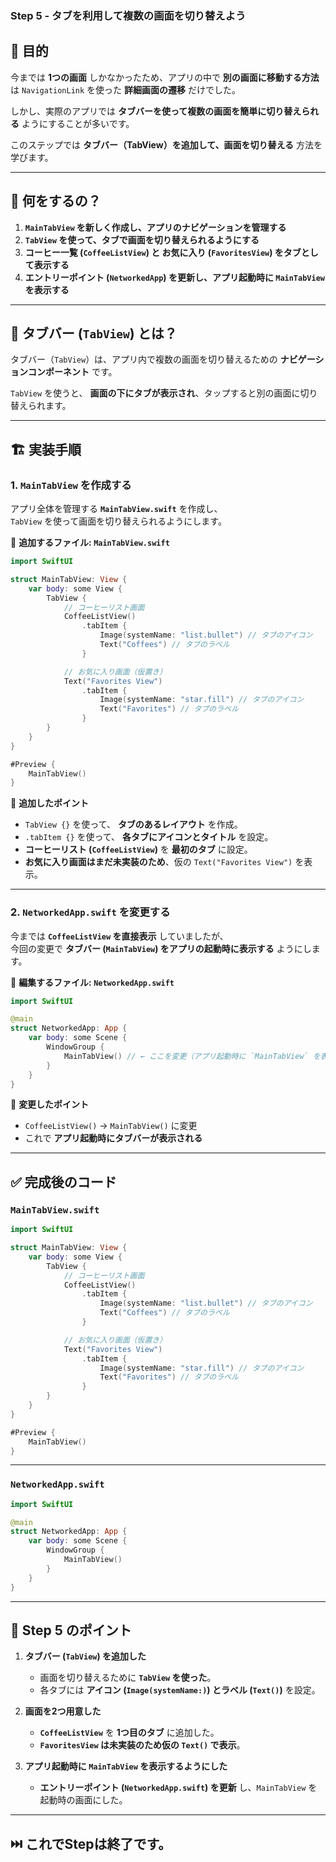 ### Step 5 - タブを利用して複数の画面を切り替えよう

## 🎯 目的

今までは **1つの画面** しかなかったため、アプリの中で **別の画面に移動する方法** は `NavigationLink` を使った **詳細画面の遷移** だけでした。  

しかし、実際のアプリでは **タブバーを使って複数の画面を簡単に切り替えられる** ようにすることが多いです。  

このステップでは **タブバー（TabView）を追加して、画面を切り替える** 方法を学びます。  

---

## 📌 何をするの？

1. **`MainTabView` を新しく作成し、アプリのナビゲーションを管理する**
2. **`TabView` を使って、タブで画面を切り替えられるようにする**
3. **コーヒー一覧 (`CoffeeListView`) と お気に入り (`FavoritesView`) をタブとして表示する**
4. **エントリーポイント (`NetworkedApp`) を更新し、アプリ起動時に `MainTabView` を表示する**

---

## 📖 タブバー (`TabView`) とは？

タブバー（`TabView`）は、アプリ内で複数の画面を切り替えるための **ナビゲーションコンポーネント** です。

`TabView` を使うと、 **画面の下にタブが表示され**、タップすると別の画面に切り替えられます。

---

## 🏗 実装手順

### 1. `MainTabView` を作成する

アプリ全体を管理する **`MainTabView.swift`** を作成し、  
`TabView` を使って画面を切り替えられるようにします。

📌 **追加するファイル: `MainTabView.swift`**

```swift
import SwiftUI

struct MainTabView: View {
    var body: some View {
        TabView {
            // コーヒーリスト画面
            CoffeeListView()
                .tabItem {
                    Image(systemName: "list.bullet") // タブのアイコン
                    Text("Coffees") // タブのラベル
                }

            // お気に入り画面（仮置き）
            Text("Favorites View") 
                .tabItem {
                    Image(systemName: "star.fill") // タブのアイコン
                    Text("Favorites") // タブのラベル
                }
        }
    }
}

#Preview {
    MainTabView()
}
```

📌 **追加したポイント**
- `TabView {}` を使って、 **タブのあるレイアウト** を作成。
- `.tabItem {}` を使って、 **各タブにアイコンとタイトル** を設定。
- **コーヒーリスト (`CoffeeListView`)** を **最初のタブ** に設定。
- **お気に入り画面はまだ未実装のため**、仮の `Text("Favorites View")` を表示。

---

### 2. `NetworkedApp.swift` を変更する

今までは **`CoffeeListView` を直接表示** していましたが、  
今回の変更で **タブバー (`MainTabView`) をアプリの起動時に表示する** ようにします。

📌 **編集するファイル: `NetworkedApp.swift`**

```swift
import SwiftUI

@main
struct NetworkedApp: App {
    var body: some Scene {
        WindowGroup {
            MainTabView() // ← ここを変更（アプリ起動時に `MainTabView` を表示）
        }
    }
}
```

📌 **変更したポイント**
- `CoffeeListView()` → `MainTabView()` に変更
- これで **アプリ起動時にタブバーが表示される**

---

## ✅ 完成後のコード

### `MainTabView.swift`

```swift
import SwiftUI

struct MainTabView: View {
    var body: some View {
        TabView {
            // コーヒーリスト画面
            CoffeeListView()
                .tabItem {
                    Image(systemName: "list.bullet") // タブのアイコン
                    Text("Coffees") // タブのラベル
                }

            // お気に入り画面（仮置き）
            Text("Favorites View") 
                .tabItem {
                    Image(systemName: "star.fill") // タブのアイコン
                    Text("Favorites") // タブのラベル
                }
        }
    }
}

#Preview {
    MainTabView()
}
```

---

### `NetworkedApp.swift`

```swift
import SwiftUI

@main
struct NetworkedApp: App {
    var body: some Scene {
        WindowGroup {
            MainTabView()
        }
    }
}
```

---

## 🎯 Step 5 のポイント

1. **タブバー (`TabView`) を追加した**
   - 画面を切り替えるために **`TabView` を使った**。
   - 各タブには **アイコン (`Image(systemName:)`) とラベル (`Text()`)** を設定。

2. **画面を2つ用意した**
   - **`CoffeeListView`** を **1つ目のタブ** に追加した。
   - **`FavoritesView` は未実装のため仮の `Text()` で表示**。

3. **アプリ起動時に `MainTabView` を表示するようにした**
   - **エントリーポイント (`NetworkedApp.swift`) を更新** し、`MainTabView` を起動時の画面にした。

---

## ⏭️ これでStepは終了です。
